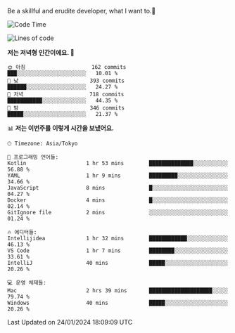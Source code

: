 Be a skillful and erudite developer, what I want to.👶

<!--START_SECTION:waka-->
![Code Time](http://img.shields.io/badge/Code%20Time-421%20hrs%2045%20mins-blue)

![Lines of code](https://img.shields.io/badge/%EC%A0%80%EB%8A%94%20%EC%97%AC%ED%83%9C%EA%B9%8C%EC%A7%80%20-756.1%20thousand%20%EC%A4%84%EC%9D%98%20%EC%BD%94%EB%93%9C%EB%A5%BC%20%EC%9E%91%EC%84%B1%ED%96%88%EC%96%B4%EC%9A%94.-blue)

**저는 저녁형 인간이에요. 🦉** 

```text
🌞 아침                     162 commits         ███░░░░░░░░░░░░░░░░░░░░░░   10.01 % 
🌆 낮　                     393 commits         ██████░░░░░░░░░░░░░░░░░░░   24.27 % 
🌃 저녁                     718 commits         ███████████░░░░░░░░░░░░░░   44.35 % 
🌙 밤　                     346 commits         █████░░░░░░░░░░░░░░░░░░░░   21.37 % 
```


📊 **저는 이번주를 이렇게 시간을 보냈어요.** 

```text
🕑︎ Timezone: Asia/Tokyo

💬 프로그래밍 언어들: 
Kotlin                   1 hr 53 mins        ██████████████░░░░░░░░░░░   56.88 % 
YAML                     1 hr 9 mins         █████████░░░░░░░░░░░░░░░░   34.66 % 
JavaScript               8 mins              █░░░░░░░░░░░░░░░░░░░░░░░░   04.27 % 
Docker                   4 mins              █░░░░░░░░░░░░░░░░░░░░░░░░   02.14 % 
GitIgnore file           2 mins              ░░░░░░░░░░░░░░░░░░░░░░░░░   01.24 % 

🔥 에디터들: 
Intellijidea             1 hr 32 mins        ████████████░░░░░░░░░░░░░   46.13 % 
VS Code                  1 hr 7 mins         ████████░░░░░░░░░░░░░░░░░   33.61 % 
IntelliJ                 40 mins             █████░░░░░░░░░░░░░░░░░░░░   20.26 % 

💻 운영 체제들: 
Mac                      2 hrs 39 mins       ████████████████████░░░░░   79.74 % 
Windows                  40 mins             █████░░░░░░░░░░░░░░░░░░░░   20.26 % 
```


 Last Updated on 24/01/2024 18:09:09 UTC
<!--END_SECTION:waka-->
